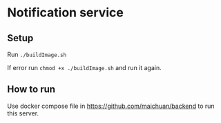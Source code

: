 # Notification service

## Setup

Run `./buildImage.sh`

If error run `chmod +x ./buildImage.sh` and run it again.

## How to run

Use docker compose file in https://github.com/maichuan/backend to run this server.